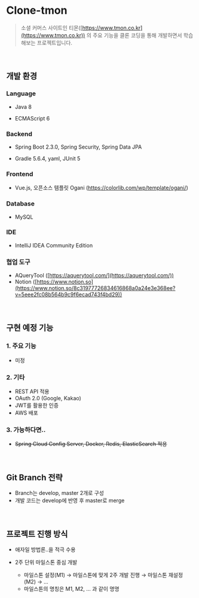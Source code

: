 # Clone-tmon


> 소셜 커머스 사이트인 티몬([https://www.tmon.co.kr](https://www.tmon.co.kr)) 의 주요 기능을 클론 코딩을 통해 개발하면서 학습해보는 프로젝트입니다.  




　
## 개발 환경

### Language

- Java 8

- ECMAScript 6  

  

### Backend

- Spring Boot 2.3.0, Spring Security, Spring Data JPA

- Gradle 5.6.4, yaml, JUnit 5  

  

### Frontend

- Vue.js, 오픈소스 템플릿 Ogani (https://colorlib.com/wp/template/ogani/)

  
  
### Database

- MySQL  

  
  
### IDE

- IntelliJ IDEA Community Edition  

  

### 협업 도구

- AQueryTool ([https://aquerytool.com/](https://aquerytool.com/))
- Notion ([https://www.notion.so](https://www.notion.so/8c31977726834616868a0a24e3e368ee?v=5eee2fc08b564b9c9f6ecad743f4bd29))  




　
## 구현 예정 기능

### 1. 주요 기능

- 미정  
  
  
  
### 2. 기타

- REST API 적용
- OAuth 2.0 (Google, Kakao)
- JWT를 활용한 인증
- AWS 배포  
  
  
  
### 3. 가능하다면..

- ~~Spring Cloud Config Server, Docker, Redis, ElasticSearch 적용~~  




　
## Git Branch 전략

- Branch는 develop, master 2개로 구성
- 개발 코드는 develop에 반영 후 master로 merge  




　
## 프로젝트 진행 방식

- 애자일 방법론..을 적극 수용
- 2주 단위 마일스톤 중심 개발

  - 마일스톤 설정(M1) → 마일스톤에 맞게 2주 개발 진행 → 마일스톤 재설정(M2) → ...
  - 마일스톤의 명칭은 M1, M2, ... 과 같이 명명
